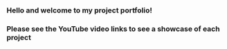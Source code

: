 
### Hello and welcome to my project portfolio!

### Please see the YouTube video links to see a showcase of each project

